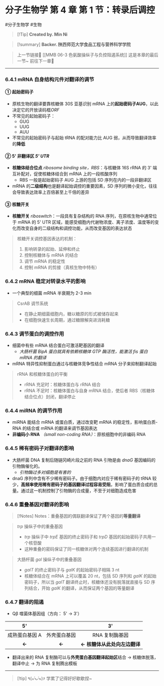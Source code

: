 # 分子生物学 第 4 章 第 1 节：转录后调控
#分子生物学 #生物 


> [!Tip] **Created by. Min Ni**

> [!summary] **Backer. 陕西师范大学食品工程与营养科学学院**

> 上一节链接🔗 [[MMB 06-3 色氨酸操纵子与负控阻遏系统]]
> 这是本章的最后一节~
> 前往下一章🚀 

---
### 6.4.1 mRNA 自身结构元件对翻译的调节
#### ① 起始密码子
- 原核生物的翻译要靠核糖体 30S 亚基识别 mRNA 上的**起始密码子AUG**，以此决定它的开放读码框*ORF*
- 不常见的起始密码子：
	- GUG
	- UUG
	- AUU
- 不常见的起始密码子与起始 tRNA 的配对能力比 AUG 弱，从而导致翻译效率的**降低**

#### ② 5' 非翻译区 *5' UTR*
- **核糖体结合位点** *ribosome binding site，RBS*：与核糖体 16S rRNA 的 3' 端互补配对，促使核糖体结合到 mRNA 上的一段核酸序列
	- RBS 一般是起始密码子 AUG 上游的包括 SD 序列在内的一段非翻译区
- mRNA 的**二级结构**也是翻译起始调控的重要因素，SD 序列的微小变化，往往会导致表达效率上百倍甚至上千倍的差异

#### ③ 核糖开关
- **核糖开关** *riboswitch*：一段具有复杂结构的 RNA 序列，在原核生物中通常位于 mRNA 的 5' UTR 区域，能感受细胞内代谢物浓度、离子浓度、温度等的变化而改变自身的二级结构和调控功能，从而改变基因的表达状态

> 核糖开关调控基因表达的机制：
> 1. 影响转录的起始、延伸和终止
> 2. 控制核糖体与 mRNA 的结合
> 3. 调节 mRNA 的稳定性
> 4. 控制 mRNA 的剪接（真核生物中特有）

### 6.4.2 mRNA 稳定对转录水平的影响
- 一个典型的细菌 mRNA 半衰期为 2-3 min

> CsrAB 调节系统
> - 在静止期细菌细胞内，糖以糖原的形式被储存起来
> - 在细胞快速生长周期，通过糖酵解突进消耗糖

### 6.4.3 调节蛋白的调控作用
- 细菌中有些 mRNA 结合蛋白可激活靶基因的翻译
	- *大肠杆菌 BipA 蛋白就具有依赖核糖体 GTP 酶活性，能激活 fis 蛋白 mRNA 的翻译*
- mRNA 特异性抑制蛋白通过与核糖体竞争性结合 mRNA 分子来抑制翻译起始

> rRNA 和核糖体蛋白的平衡
> - rRNA 充足时：核糖体蛋白与 rRNA 结合
> - rRNA 不足时：核糖体蛋白与自身 mRNA 结合，使后者 RBS（核糖体结合位点）封闭，翻译停止

### 6.4.4 miRNA 的调节作用
- miRNA 能结合 mRNA 或蛋白质，通过改变靶 mRNA 的稳定性，影响蛋白质-RNA 的结合或 mRNA 的翻译来调节基因表达
- **非编码小 RNA** *（small non-coding RNA）*：原核细胞中的非编码 RNA

### 6.4.5 稀有密码子对翻译的影响
- 大肠杆菌 DNA 复制后随链冈崎片段之前的 RNA 引物是由 *dnaG* 基因编码的引物酶催化的。
	- *引物酶过多对细胞是有害的*
- dnaG 序列中含有不少稀有密码子。由于细胞内对应于稀有密码子的 tRNA 较少，**高频率使用稀有密码子的基因翻译过程容易受阻**，影响了蛋白质合成的总量。通过这一机制控制了引物酶的合成量，不至于对细胞造成危害

### 6.4.6 重叠基因对翻译的影响

> [!Notes] Notes：重叠基因的偶联翻译保证了两个基因的**等量翻译**

> *trp* 操纵子中的重叠基因
> - *trp* 操纵子中 *trpE* 基因的终止密码子和 *trpD* 基因的起始密码子共用一个核苷酸
> - 这种重叠的密码保证了同一核糖体对两个连续基因进行翻译的机制

> 大肠杆菌 *gal* 操纵子中的重叠基因
> - *galT* 的终止密码子与 *galK* 的起始密码子相隔 3 nt
> - 核糖体结合在 mRNA 上可以覆盖 20 nt，包括 SD 序列和 *galK* 的起始密码子，所以当 *galT* 翻译终止时，核糖体还没有脱落就直接与 SD 序列结合，开始 *galK* 的翻译，从而保证两个基因的等量翻译

### 6.4.7 翻译的阻遏
- Qβ 噬菌体基因组（方向： 5' → 3'）

|    5'    |        |        3'         |
| :------: | :----: | :---------------: |
| 成熟蛋白基因 A | 外壳蛋白基因 |     RNA 复制酶基因     |
|  **←**   | **←**  | **← 核糖体从此处向左边翻译** |

- 翻译出来的 RNA 复制酶可以与**外壳蛋白基因翻译起始区**结合 → 核糖体脱落，翻译中止 → 为 RNA 复制腾出模板

---
> [!tip] ٩(๑˃̵ᴗ˂̵๑)۶ 学累了记得好好歇歇捏~
